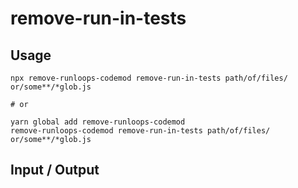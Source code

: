# remove-run-in-tests


## Usage

```
npx remove-runloops-codemod remove-run-in-tests path/of/files/ or/some**/*glob.js

# or

yarn global add remove-runloops-codemod
remove-runloops-codemod remove-run-in-tests path/of/files/ or/some**/*glob.js
```

## Input / Output

<!--FIXTURES_TOC_START-->
<!--FIXTURES_TOC_END-->

<!--FIXTURES_CONTENT_START-->
<!--FIXTURES_CONTENT_END-->